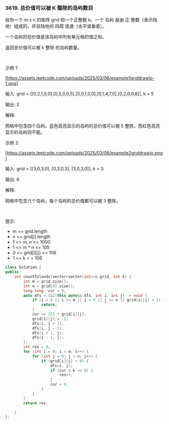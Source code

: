 ### 3619. 总价值可以被 K 整除的岛屿数目



给你一个 m x n 的矩阵 grid 和一个正整数 k。一个 岛屿 是由 正 整数（表示陆地）组成的，并且陆地间 四周 连通（水平或垂直）。

一个岛屿的总价值是该岛屿中所有单元格的值之和。

返回总价值可以被 k 整除 的岛屿数量。

 

示例 1:

[https://assets.leetcode.com/uploads/2025/03/06/example1griddrawio-1.png]

输入: grid = [[0,2,1,0,0],[0,5,0,0,5],[0,0,1,0,0],[0,1,4,7,0],[0,2,0,0,8]], k = 5

输出: 2

解释:

网格中包含四个岛屿。蓝色高亮显示的岛屿的总价值可以被 5 整除，而红色高亮显示的岛屿则不能。

示例 2:

[https://assets.leetcode.com/uploads/2025/03/06/example2griddrawio.png]

输入: grid = [[3,0,3,0], [0,3,0,3], [3,0,3,0]], k = 3

输出: 6

解释:

网格中包含六个岛屿，每个岛屿的总价值都可以被 3 整除。

 

提示:

 * m == grid.length
 * n == grid[i].length
 * 1 <= m, n <= 1000
 * 1 <= m * n <= 105
 * 0 <= grid[i][j] <= 106
 * 1 <= k < = 106

```c++
class Solution {
public:
    int countIslands(vector<vector<int>>& grid, int k) {
        int m = grid.size();
        int n = grid[0].size();
        long long  cur = 0;
        auto dfs = [&](this auto&& dfs, int i, int j) -> void {
            if (i < 0 || i >= m || j < 0 || j >= n || grid[i][j] < 1) {
                return;
            }
            cur += 1ll * grid[i][j];
            grid[i][j] = -1;
            dfs(i, j + 1);
            dfs(i, j - 1);
            dfs(i + 1, j);
            dfs(i - 1, j);
        };
        int res = 0;
        for (int i = 0; i < m; i++) {
            for (int j = 0; j < n; j++) {
                if (grid[i][j] > 0) {
                    dfs(i, j);
                    if (cur % k == 0) {
                        res++;
                    }
                    cur = 0;
                }
            }
        }
        return res;

    }
};
```

